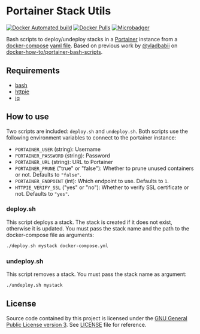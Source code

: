 # Portainer Stack Utils

[![Docker Automated build](https://img.shields.io/docker/automated/greenled/portainer-stack-utils.svg)](https://hub.docker.com/r/greenled/portainer-stack-utils/)
[![Docker Pulls](https://img.shields.io/docker/pulls/greenled/portainer-stack-utils.svg)](https://hub.docker.com/r/greenled/portainer-stack-utils/)
[![Microbadger](https://images.microbadger.com/badges/image/greenled/portainer-stack-utils.svg)](http://microbadger.com/images/greenled/portainer-stack-utils "Image size")

Bash scripts to deploy/undeploy stacks in a [Portainer](https://portainer.io/) instance from a [docker-compose](https://docs.docker.com/compose) [yaml file](https://docs.docker.com/compose/compose-file). Based on previous work by [@vladbabii](https://github.com/vladbabii) on [docker-how-to/portainer-bash-scripts](https://github.com/docker-how-to/portainer-bash-scripts).

## Requirements

- [bash](https://www.gnu.org/software/bash/)
- [httpie](https://httpie.org/)
- [jq](https://stedolan.github.io/jq/)

## How to use

Two scripts are included: `deploy.sh` and `undeploy.sh`. Both scripts use the following environment variables to connect to the portainer instance:

- `PORTAINER_USER` (string): Username
- `PORTAINER_PASSWORD` (string): Password
- `PORTAINER_URL` (string): URL to Portainer
- `PORTAINER_PRUNE` ("true" or "false"): Whether to prune unused containers or not. Defaults to `"false"`.
- `PORTAINER_ENDPOINT` (int): Which endpoint to use. Defaults to `1`.
- `HTTPIE_VERIFY_SSL` ("yes" or "no"): Whether to verify SSL certificate or not. Defaults to `"yes"`.

### deploy.sh

This script deploys a stack. The stack is created if it does not exist, otherwise it is updated. You must pass the stack name and the path to the docker-compose file as arguments:

```bash
./deploy.sh mystack docker-compose.yml
```

### undeploy.sh

This script removes a stack. You must pass the stack name as argument:

```bash
./undeploy.sh mystack
```

## License

Source code contained by this project is licensed under the [GNU General Public License version 3](https://www.gnu.org/licenses/gpl-3.0.en.html). See [LICENSE](LICENSE) file for reference.
